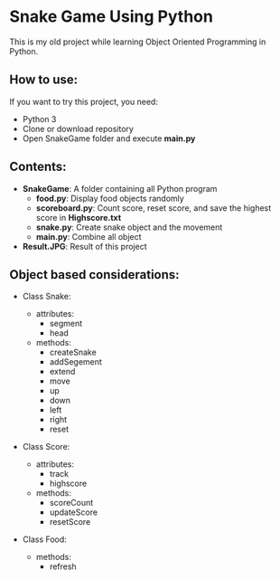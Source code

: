 # Snake Game Using Python
This is my old project while learning Object Oriented Programming in Python. 

## How to use:
If you want to try this project, you need:
* Python 3 
* Clone or download repository
* Open SnakeGame folder and execute __main.py__

## Contents:
* __SnakeGame__: A folder containing all Python program
    * __food.py__: Display food objects randomly
    * __scoreboard.py__: Count score, reset score, and save the highest score in __Highscore.txt__
    * __snake.py__: Create snake object and the movement
    * __main.py__: Combine all object
* __Result.JPG__: Result of this project

## Object based considerations:
* Class Snake:
    * attributes:
        * segment
        * head
    * methods:
        * createSnake
        * addSegement
        * extend
        * move
        * up
        * down
        * left
        * right
        * reset

* Class Score:
    * attributes:
        * track
        * highscore
    * methods:
        * scoreCount
        * updateScore
        * resetScore

* Class Food:
    * methods:
        * refresh